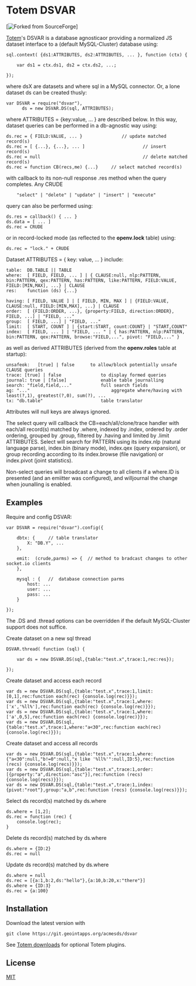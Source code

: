 # Totem DSVAR

[![Forked from SourceForge](https://sourceforge.net)]

[Totem](https://git.geointapps.org/acmesds/transfer)'s DSVAR is a database agnosticaor providing a normalized 
JS dataset interface to a (default MySQL-Cluster) database using:
	
	sql.context( {ds1:ATTRIBUTES, ds2:ATTRIBUTES, ... }, function (ctx) {

		var ds1 = ctx.ds1, ds2 = ctx.ds2, ...;

	});

where dsX are datasets and where sql in a MySQL connector.  Or, a lone dataset ds can be created thusly:

	var DSVAR = require("dsvar"),
		  ds = new DSVAR.DS(sql, ATTRIBUTES);

where ATTRIBUTES = {key:value, ... } are described below.  In this way, dataset queries can be 
performed in a db-agnostic way using:

	ds.rec = { FIELD:VALUE, ... }				// update matched record(s) 
	ds.rec = [ {...}, {...}, ... ]						// insert record(s)
	ds.rec = null 										// delete matched record(s)
	ds.rec = function CB(recs,me) {...}		// select matched record(s)

with callback to its non-null response .res method when the query completes.  Any CRUDE 

		"select" | "delete" | "update" | "insert" | "execute" 

query can also be performed using:

	ds.res = callback() { ... }
	ds.data = [ ... ]
	ds.rec = CRUDE

or in record-locked mode (as reflected to the **openv.lock** table) using:

	ds.rec = "lock." + CRUDE

Dataset ATTRIBUTES = { key: value, ... } include:

	table: 	DB.TABLE || TABLE
	where: 	[ FIELD, FIELD, ... ] | { CLAUSE:null, nlp:PATTERN, bin:PATTERN, qex:PATTERN, has:PATTERN, like:PATTERN, FIELD:VALUE, FIELD:[MIN,MAX], ...} | CLAUSE
	res: 	function (ds) {...}

	having: [ FIELD, VALUE ] | [ FIELD, MIN, MAX ] | {FIELD:VALUE, CLAUSE:null, FIELD:[MIN,MAX], ...} | CLAUSE
	order: 	[ {FIELD:ORDER, ...}, {property:FIELD, direction:ORDER}, FIELD, ...] | "FIELD, ..."
	group: 	[ FIELD, ...] | "FIELD, ..."
	limit: 	[ START, COUNT ] | {start:START, count:COUNT} | "START,COUNT"
	index:	[ FIELD, ... ] | "FIELD, ... " | { has:PATTERN, nlp:PATTERN, bin:PATTERN, qex:PATTERN, browse:"FIELD,...", pivot: "FIELD,..." }

as well as derived ATTRIBUTES (derived from the **openv.roles** table at startup):

	unsafeok: 	[true] | false 		to allow/block potentially unsafe CLAUSE queries
	trace: [true] | false				to display formed queries
	journal: true | [false] 			enable table journalling
	search: "field,field,..." 			full search fields
	ag: "..." 								aggregate where/having with least(?,1), greatest(?,0), sum(?), ...
	tx: "db.table" 						table translator

Attributes will null keys are always ignored.

The select query will callback the CB=each/all/clone/trace handler with each/all record(s) matched 
by .where, indexed by  .index, ordered by .order ordering, grouped by .group, filtered by .having 
and limited by .limit ATTRIBUTES.  Select will search for PATTERN 
using its index.nlp (natural language parse), index.bin (binary mode), index.qex (query expansion), 
or group recording according to its index.browse (file navigation) or index.pivot (joint statistics).

Non-select queries will broadcast a change to all clients if a where.ID is presented (and an emiitter
was configured), and willjournal the change when jounalling is enabled.

## Examples

Require and config DSVAR:

	var DSVAR = require("dsvar").config({ 
	
		dbtx: {		// table translator
			X: "DB.Y", ...
		},
		
		emit:  (crude,parms) => {  // method to bradcast changes to other socket.io clients
		}, 
		
		mysql : {	// 	database connection parms
			host: ...
			user: ...
			pass: ...
		}

	});
	
The .DS and .thread options can be overridden if the default MySQL-Cluster support does not suffice.

Create dataset on a new sql thread

	DSVAR.thread( function (sql) {
	
		var ds = new DSVAR.DS(sql,{table:"test.x",trace:1,rec:res});
		
	});

Create dataset and access each record

	var ds = new DSVAR.DS(sql,{table:"test.x",trace:1,limit:[0,1],rec:function each(rec) {console.log(rec)}});
	var ds = new DSVAR.DS(sql,{table:"test.x",trace:1,where:['x','%ll%'],rec:function each(rec) {console.log(rec)}});
	var ds = new DSVAR.DS(sql,{table:"test.x",trace:1,where:['a',0,5],rec:function each(rec) {console.log(rec)}});
	var ds = new DSVAR.DS(sql,{table:"test.x",trace:1,where:"a<30",rec:function each(rec) {console.log(rec)}});		

Create dataset and access all records

	var ds = new DSVAR.DS(sql,{table:"test.x",trace:1,where:{"a<30":null,"b!=0":null,"x like '%ll%'":null,ID:5},rec:function (recs) {console.log(recs)}});
	var ds = new DSVAR.DS(sql,{table:"test.x",trace:1,order:[{property:"a",direction:"asc"}],rec:function (recs) {console.log(recs)}});
	var ds = new DSVAR.DS(sql,{table:"test.x",trace:1,index:{pivot:"root"},group:"a,b",rec:function (recs) {console.log(recs)}});

Select ds record(s) matched by ds.where

	ds.where = [1,2];
	ds.rec = function (rec) {
		console.log(rec);
	}

Delete ds record(s) matched by ds.where

	ds.where = {ID:2}
	ds.rec = null

Update ds record(s) matched by ds.where

	ds.where = null
	ds.rec = [{a:1,b:2,ds:"hello"},{a:10,b:20,x:"there"}]
	ds.where = {ID:3}
	ds.rec = {a:100} 
	
## Installation

Download the latest version with

	git clone https://git.geointapps.org/acmesds/dsvar
	
See [Totem downloads](https://git.geointapps.org/acmesds/download) for optional Totem plugins.

## License

[MIT](LICENSE)
